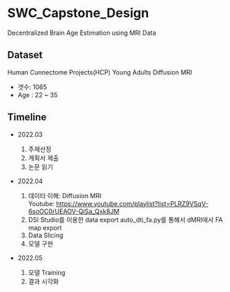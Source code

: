 # SWC_Capstone_Design
Decentralized Brain Age Estimation using MRI Data

## Dataset
Human Cunnectome Projects(HCP) Young Adults Diffusion MRI
- 갯수: 1065
- Age : 22 ~ 35

## Timeline
- 2022.03
    1) 주제선정
    2) 계획서 제출
    3) 논문 읽기

- 2022.04
    1) 데이터 이해: Diffusion MRI  
        Youtube: https://www.youtube.com/playlist?list=PLRZ9VSqV-6soOC0rUEAOV-QiSa_Qxk8JM
    2) DSI Studio를 이용한 data export
        auto_dti_fa.py를 통해서 dMRI에서 FA map export
    3) Data Slicing
    4) 모델 구현
- 2022.05
    1) 모델 Training
    2) 결과 시각화
